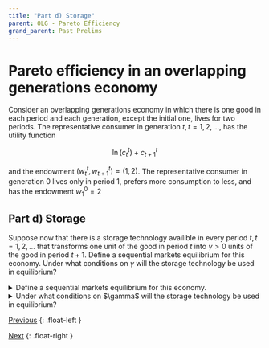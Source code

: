 ```yaml
---
title: "Part d) Storage" 
parent: OLG - Pareto Efficiency
grand_parent: Past Prelims
---
```




# Pareto efficiency in an overlapping generations economy


Consider an overlapping generations economy in which there is one good in each period
and each generation, except the initial one, lives for two periods. The representative
consumer in generation $t, t = 1,2,...,$ has the utility function

$$\ln (c_t^t) + c_{t+1}^t$$

and the endowment $(w_t^t, w_{t+1}^t)=(1,2)$.
The representative consumer in generation $0$ lives only in period $1$,
prefers more consumption to less, and has the endowment $w_1^0 = 2$


## Part d) Storage

Suppose now that there is a storage technology availible in every period $t, t=1,2,...$ that transforms one unit of the good in period $t$ into $\gamma > 0$ units of the good in period $t+1$. Define a sequential markets equilibrium for this economy. Under what conditions on $\gamma$ will the storage technology be used in equilibrium?


<details markdown="block"><summary>Define a sequential markets equilibrium for this economy.</summary>


</details>








<details markdown="block"><summary>Under what conditions on $\gamma$ will the storage technology be used in equilibrium?</summary>


</details>


[Previous](kehoe-olg-c)
{: .float-left }

[Next](kehoe-olg)
{: .float-right }
